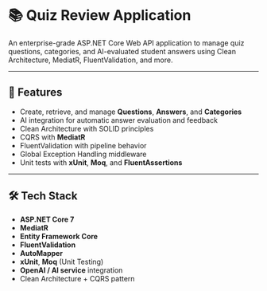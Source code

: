 # 📚 Quiz Review Application

An enterprise-grade ASP.NET Core Web API application to manage quiz questions, categories, and AI-evaluated student answers using Clean Architecture, MediatR, FluentValidation, and more.

---

## 🚀 Features

- Create, retrieve, and manage **Questions**, **Answers**, and **Categories**
- AI integration for automatic answer evaluation and feedback
- Clean Architecture with SOLID principles
- CQRS with **MediatR**
- FluentValidation with pipeline behavior
- Global Exception Handling middleware
- Unit tests with **xUnit**, **Moq**, and **FluentAssertions**

---

## 🛠️ Tech Stack

- **ASP.NET Core 7**
- **MediatR**
- **Entity Framework Core**
- **FluentValidation**
- **AutoMapper**
- **xUnit**, **Moq** (Unit Testing)
- **OpenAI / AI service** integration
- Clean Architecture + CQRS pattern




